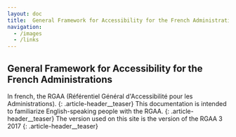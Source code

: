 ```yaml
---
layout: doc
title:  General Framework for Accessibility for the French Administrations
navigation:
  - /images
  - /links
---
```


## General Framework for Accessibility for the French Administrations

In french, the RGAA (Référentiel Général d'Accessibilité pour les Administrations).
{: .article-header__teaser}
This documentation is intended to familiarize English-speaking people with the RGAA.
{: .article-header__teaser}
The version used on this site is the version of the RGAA 3 2017
{: .article-header__teaser}
